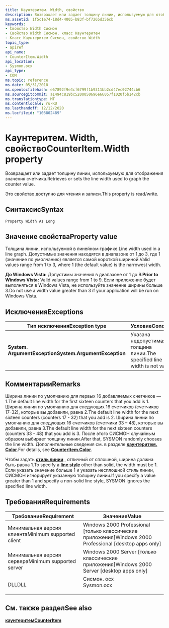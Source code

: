 ```yaml
---
title: Каунтеритем. Width, свойство
description: Возвращает или задает толщину линии, используемую для отображения значения счетчика.
ms.assetid: 1f5c1e74-18d4-4005-b83f-bf7265d356cb
keywords:
- Свойство Width Сисмон
- Свойство Width Сисмон, класс Каунтеритем
- Класс Каунтеритем Сисмон, свойство Width
topic_type:
- apiref
api_name:
- CounterItem.Width
api_location:
- Sysmon.ocx
api_type:
- COM
ms.topic: reference
ms.date: 05/31/2018
ms.openlocfilehash: e67892f9e4cf6799f1b9311bb2cd47ec02744cb6
ms.sourcegitcommit: a1494c819bc5200050696e66057f1020f5b142cb
ms.translationtype: MT
ms.contentlocale: ru-RU
ms.lasthandoff: 12/12/2020
ms.locfileid: "103802489"
---
```

# <a name="counteritemwidth-property"></a><span data-ttu-id="61786-106">Каунтеритем. Width, свойство</span><span class="sxs-lookup"><span data-stu-id="61786-106">CounterItem.Width property</span></span>

<span data-ttu-id="61786-107">Возвращает или задает толщину линии, используемую для отображения значения счетчика.</span><span class="sxs-lookup"><span data-stu-id="61786-107">Retrieves or sets the line width used to graph the counter value.</span></span>

<span data-ttu-id="61786-108">Это свойство доступно для чтения и записи.</span><span class="sxs-lookup"><span data-stu-id="61786-108">This property is read/write.</span></span>

## <a name="syntax"></a><span data-ttu-id="61786-109">Синтаксис</span><span class="sxs-lookup"><span data-stu-id="61786-109">Syntax</span></span>


```VB
Property Width As Long
```



## <a name="property-value"></a><span data-ttu-id="61786-110">Значение свойства</span><span class="sxs-lookup"><span data-stu-id="61786-110">Property value</span></span>

<span data-ttu-id="61786-111">Толщина линии, используемой в линейном графике.</span><span class="sxs-lookup"><span data-stu-id="61786-111">Line width used in a line graph.</span></span> <span data-ttu-id="61786-112">Допустимые значения находятся в диапазоне от 1 до 3, где 1 (значение по умолчанию) является самой короткой шириной.</span><span class="sxs-lookup"><span data-stu-id="61786-112">Valid values range from 1 to 3, where 1 (the default value) is the narrowest width.</span></span>

<span data-ttu-id="61786-113">**До Windows Vista:** Допустимы значения в диапазоне от 1 до 9.</span><span class="sxs-lookup"><span data-stu-id="61786-113">**Prior to Windows Vista:** Valid values range from 1 to 9.</span></span> <span data-ttu-id="61786-114">Если приложение будет выполняться в Windows Vista, не используйте значение ширины больше 3.</span><span class="sxs-lookup"><span data-stu-id="61786-114">Do not use a width value greater than 3 if your application will be run on Windows Vista.</span></span>

## <a name="exceptions"></a><span data-ttu-id="61786-115">Исключения</span><span class="sxs-lookup"><span data-stu-id="61786-115">Exceptions</span></span>



| <span data-ttu-id="61786-116">Тип исключения</span><span class="sxs-lookup"><span data-stu-id="61786-116">Exception type</span></span>               | <span data-ttu-id="61786-117">Условие</span><span class="sxs-lookup"><span data-stu-id="61786-117">Condition</span></span>                              |
|------------------------------|----------------------------------------|
| <span data-ttu-id="61786-118">**System. ArgumentException**</span><span class="sxs-lookup"><span data-stu-id="61786-118">**System.ArgumentException**</span></span> | <span data-ttu-id="61786-119">Указана недопустимая толщина линии.</span><span class="sxs-lookup"><span data-stu-id="61786-119">The specified line width is not valid.</span></span> |



 

## <a name="remarks"></a><span data-ttu-id="61786-120">Комментарии</span><span class="sxs-lookup"><span data-stu-id="61786-120">Remarks</span></span>

<span data-ttu-id="61786-121">Ширина линии по умолчанию для первых 16 добавляемых счетчиков — 1.</span><span class="sxs-lookup"><span data-stu-id="61786-121">The default line width for the first sixteen counters that you add is 1.</span></span> <span data-ttu-id="61786-122">Ширина линии по умолчанию для следующих 16 счетчиков (счетчиков 17-32), которые вы добавили, равна 2.</span><span class="sxs-lookup"><span data-stu-id="61786-122">The default line width for the next sixteen counters (counters 17 - 32) that you add is 2.</span></span> <span data-ttu-id="61786-123">Ширина линии по умолчанию для следующих 16 счетчиков (счетчики 33 – 48), которые вы добавили, равна 3.</span><span class="sxs-lookup"><span data-stu-id="61786-123">The default line width for the next sixteen counters (counters 33 - 48) that you add is 3.</span></span> <span data-ttu-id="61786-124">После этого СИСМОН случайным образом выбирает толщину линии.</span><span class="sxs-lookup"><span data-stu-id="61786-124">After that, SYSMON randomly chooses the line width.</span></span> <span data-ttu-id="61786-125">Дополнительные сведения см. в разделе [**каунтеритем. Color**](counteritem-color.md).</span><span class="sxs-lookup"><span data-stu-id="61786-125">For details, see [**CounterItem.Color**](counteritem-color.md).</span></span>

<span data-ttu-id="61786-126">Чтобы задать [**стиль линии**](counteritem-linestyle.md) , отличный от сплошной, ширина должна быть равна 1.</span><span class="sxs-lookup"><span data-stu-id="61786-126">To specify a [**line style**](counteritem-linestyle.md) other than solid, the width must be 1.</span></span> <span data-ttu-id="61786-127">Если указать значение больше 1 и указать несплошной стиль линии, СИСМОН игнорирует указанную толщину линии.</span><span class="sxs-lookup"><span data-stu-id="61786-127">If you specify a value greater than 1 and specify a non-solid line style, SYSMON ignores the specified line width.</span></span>

## <a name="requirements"></a><span data-ttu-id="61786-128">Требования</span><span class="sxs-lookup"><span data-stu-id="61786-128">Requirements</span></span>



| <span data-ttu-id="61786-129">Требование</span><span class="sxs-lookup"><span data-stu-id="61786-129">Requirement</span></span> | <span data-ttu-id="61786-130">Значение</span><span class="sxs-lookup"><span data-stu-id="61786-130">Value</span></span> |
|-------------------------------------|---------------------------------------------------------------------------------------|
| <span data-ttu-id="61786-131">Минимальная версия клиента</span><span class="sxs-lookup"><span data-stu-id="61786-131">Minimum supported client</span></span><br/> | <span data-ttu-id="61786-132">Windows 2000 Professional \[только классические приложения\]</span><span class="sxs-lookup"><span data-stu-id="61786-132">Windows 2000 Professional \[desktop apps only\]</span></span><br/>                            |
| <span data-ttu-id="61786-133">Минимальная версия сервера</span><span class="sxs-lookup"><span data-stu-id="61786-133">Minimum supported server</span></span><br/> | <span data-ttu-id="61786-134">Windows 2000 Server \[только классические приложения\]</span><span class="sxs-lookup"><span data-stu-id="61786-134">Windows 2000 Server \[desktop apps only\]</span></span><br/>                                  |
| <span data-ttu-id="61786-135">DLL</span><span class="sxs-lookup"><span data-stu-id="61786-135">DLL</span></span><br/>                      | <dl> <span data-ttu-id="61786-136"><dt>Сисмон. ocx</dt></span><span class="sxs-lookup"><span data-stu-id="61786-136"><dt>Sysmon.ocx</dt></span></span> </dl> |



## <a name="see-also"></a><span data-ttu-id="61786-137">См. также раздел</span><span class="sxs-lookup"><span data-stu-id="61786-137">See also</span></span>

<dl> <dt>

[<span data-ttu-id="61786-138">**каунтеритем**</span><span class="sxs-lookup"><span data-stu-id="61786-138">**CounterItem**</span></span>](counteritem.md)
</dt> </dl>

 

 





